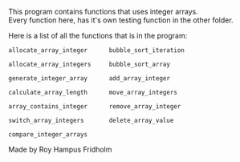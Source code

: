 
This program contains  functions  that  uses  integer  arrays.  
Every function here, has it's  own  testing  function  in  the
other folder.

Here is a list of all the functions that is  in  the  program:

```
allocate_array_integer      bubble_sort_iteration

allocate_array_integers     bubble_sort_array

generate_integer_array      add_array_integer

calculate_array_length      move_array_integers

array_contains_integer      remove_array_integer

switch_array_integers       delete_array_value

compare_integer_arrays

```

Made by Roy Hampus Fridholm
